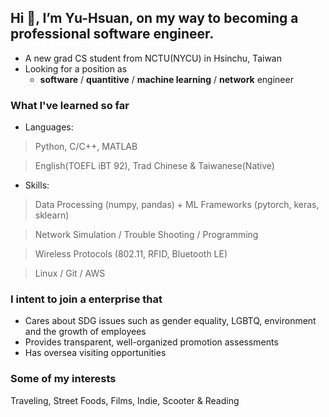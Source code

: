 ## Hi 👋, I’m Yu-Hsuan, on my way to becoming a professional software engineer.
- A new grad CS student from NCTU(NYCU) in Hsinchu, Taiwan
- Looking for a position as 
  - **software** / **quantitive** / **machine learning** / **network** engineer

### What I've learned so far
- Languages: 
> Python, C/C++, MATLAB

> English(TOEFL iBT 92), Trad Chinese & Taiwanese(Native)

- Skills: 

> Data Processing (numpy, pandas) + ML Frameworks (pytorch, keras, sklearn)

> Network Simulation / Trouble Shooting / Programming

> Wireless Protocols (802.11, RFID, Bluetooth LE)

> Linux / Git / AWS

### I intent to join a enterprise that
- Cares about SDG issues such as gender equality, LGBTQ, environment and the growth of employees
- Provides transparent, well-organized promotion assessments
- Has oversea visiting opportunities

### Some of my interests
Traveling, Street Foods, Films, Indie, Scooter & Reading

<!---
yhyeh/yhyeh is a ✨ special ✨ repository because its `README.md` (this file) appears on your GitHub profile.
You can click the Preview link to take a look at your changes.
--->
